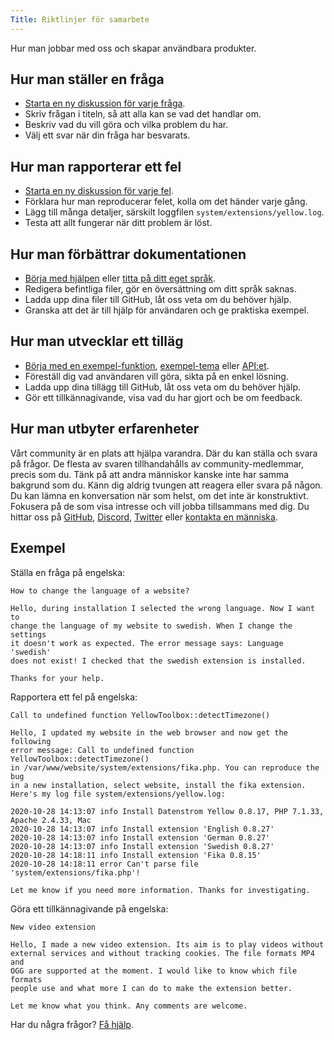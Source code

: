 ```yaml
---
Title: Riktlinjer för samarbete
---
```

Hur man jobbar med oss och skapar användbara produkter.

## Hur man ställer en fråga

* [Starta en ny diskussion för varje fråga](https://github.com/datenstrom/yellow/discussions).
* Skriv frågan i titeln, så att alla kan se vad det handlar om.
* Beskriv vad du vill göra och vilka problem du har.
* Välj ett svar när din fråga har besvarats.

## Hur man rapporterar ett fel

* [Starta en ny diskussion för varje fel](https://github.com/datenstrom/yellow/discussions/categories/report-a-bug).
* Förklara hur man reproducerar felet, kolla om det händer varje gång.  
* Lägg till många detaljer, särskilt loggfilen `system/extensions/yellow.log`.
* Testa att allt fungerar när ditt problem är löst. 

## Hur man förbättrar dokumentationen

* [Börja med hjälpen](https://github.com/datenstrom/yellow-extensions/tree/master/source/help/README-sv.md) eller [titta på ditt eget språk](https://github.com/datenstrom/yellow-extensions/tree/master/README-sv.md#språk).
* Redigera befintliga filer, gör en översättning om ditt språk saknas.
* Ladda upp dina filer till GitHub, låt oss veta om du behöver hjälp.
* Granska att det är till hjälp för användaren och ge praktiska exempel.

## Hur man utvecklar ett tilläg

* [Börja med en exempel-funktion](https://github.com/schulle4u/yellow-extension-helloworld), [exempel-tema](https://github.com/schulle4u/yellow-extension-basic) eller [API:et](api-for-developers).
* Föreställ dig vad användaren vill göra, sikta på en enkel lösning.
* Ladda upp dina tillägg till GitHub, låt oss veta om du behöver hjälp.
* Gör ett tillkännagivande, visa vad du har gjort och be om feedback. 

## Hur man utbyter erfarenheter

Vårt community är en plats att hjälpa varandra. Där du kan ställa och svara på frågor. De flesta av svaren tillhandahålls av community-medlemmar, precis som du. Tänk på att andra människor kanske inte har samma bakgrund som du. Känn dig aldrig tvungen att reagera eller svara på någon. Du kan lämna en konversation när som helst, om det inte är konstruktivt. Fokusera på de som visa intresse och vill jobba tillsammans med dig. Du hittar oss på [GitHub](https://github.com/datenstrom), [Discord](https://discord.gg/NYvTETsHS9), [Twitter](https://twitter.com/datendeveloper) eller [kontakta en människa](https://datenstrom.se/sv/contact/).

## Exempel

Ställa en fråga på engelska:

```
How to change the language of a website?

Hello, during installation I selected the wrong language. Now I want to 
change the language of my website to swedish. When I change the settings 
it doesn't work as expected. The error message says: Language 'swedish' 
does not exist! I checked that the swedish extension is installed.

Thanks for your help.
```

Rapportera ett fel på engelska:

```
Call to undefined function YellowToolbox::detectTimezone()

Hello, I updated my website in the web browser and now get the following 
error message: Call to undefined function YellowToolbox::detectTimezone() 
in /var/www/website/system/extensions/fika.php. You can reproduce the bug 
in a new installation, select website, install the fika extension. 
Here's my log file system/extensions/yellow.log:

2020-10-28 14:13:07 info Install Datenstrom Yellow 0.8.17, PHP 7.1.33, Apache 2.4.33, Mac
2020-10-28 14:13:07 info Install extension 'English 0.8.27'
2020-10-28 14:13:07 info Install extension 'German 0.8.27'
2020-10-28 14:13:07 info Install extension 'Swedish 0.8.27'
2020-10-28 14:18:11 info Install extension 'Fika 0.8.15'
2020-10-28 14:18:11 error Can't parse file 'system/extensions/fika.php'!

Let me know if you need more information. Thanks for investigating.
```

Göra ett tillkännagivande på engelska:

```
New video extension

Hello, I made a new video extension. Its aim is to play videos without 
external services and without tracking cookies. The file formats MP4 and 
OGG are supported at the moment. I would like to know which file formats 
people use and what more I can do to make the extension better.

Let me know what you think. Any comments are welcome.
```

Har du några frågor? [Få hjälp](.). 
